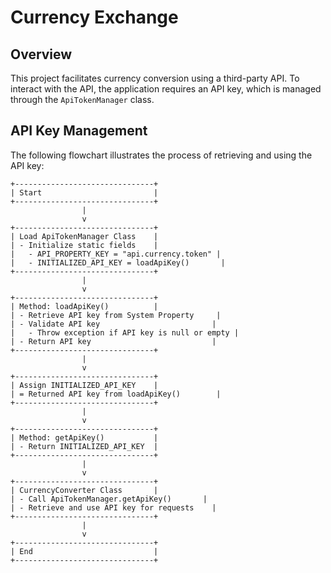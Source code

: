 # Currency Exchange

## Overview

This project facilitates currency conversion using a third-party API. To interact with the API, the application requires an API key, which is managed through the `ApiTokenManager` class.

## API Key Management

The following flowchart illustrates the process of retrieving and using the API key:

```plaintext
+-------------------------------+
| Start                         |
+-------------------------------+
                |
                v
+-------------------------------+
| Load ApiTokenManager Class    |
| - Initialize static fields    |
|   - API_PROPERTY_KEY = "api.currency.token" |
|   - INITIALIZED_API_KEY = loadApiKey()       |
+-------------------------------+
                |
                v
+-------------------------------+
| Method: loadApiKey()          |
| - Retrieve API key from System Property     |
| - Validate API key                         |
|   - Throw exception if API key is null or empty |
| - Return API key                           |
+-------------------------------+
                |
                v
+-------------------------------+
| Assign INITIALIZED_API_KEY    |
| = Returned API key from loadApiKey()        |
+-------------------------------+
                |
                v
+-------------------------------+
| Method: getApiKey()           |
| - Return INITIALIZED_API_KEY  |
+-------------------------------+
                |
                v
+-------------------------------+
| CurrencyConverter Class       |
| - Call ApiTokenManager.getApiKey()       |
| - Retrieve and use API key for requests    |
+-------------------------------+
                |
                v
+-------------------------------+
| End                           |
+-------------------------------+
